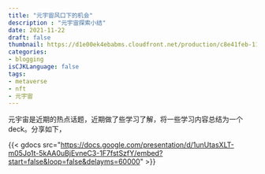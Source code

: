 ```yaml
---
title: "元宇宙风口下的机会"
description : "元宇宙探索小结"
date: 2021-11-22
draft: false
thumbnail: https://d1e00ek4ebabms.cloudfront.net/production/c8e41feb-1135-4819-82ef-c265fa4a32ea.jpg?source=next&fit=scale-down&quality=highest&width=1067
categories:
- blogging
isCJKLanguage: false
tags:
- metaverse
- nft
- 元宇宙
---
```

元宇宙是近期的热点话题，近期做了些学习了解，将一些学习内容总结为一个deck。分享如下，

<!--more-->

{{< gdocs src="https://docs.google.com/presentation/d/1unUtasXLT-m05Jo1t-5kAA0uBjEvneC3-1F7fstSzfY/embed?start=false&loop=false&delayms=60000" >}}